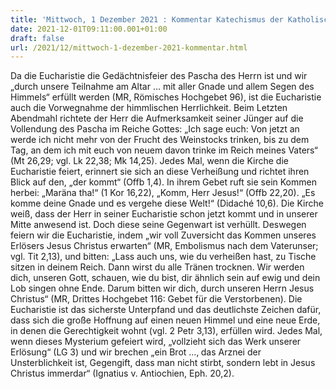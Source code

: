 ```yaml
---
title: 'Mittwoch, 1 Dezember 2021 : Kommentar Katechismus der Katholischen Kirche'
date: 2021-12-01T09:11:00.001+01:00
draft: false
url: /2021/12/mittwoch-1-dezember-2021-kommentar.html
---
```


Da die Eucharistie die Gedächtnisfeier des Pascha des Herrn ist und wir „durch unsere Teilnahme am Altar … mit aller Gnade und allem Segen des Himmels“ erfüllt werden (MR, Römisches Hochgebet 96), ist die Eucharistie auch die Vorwegnahme der himmlischen Herrlichkeit. Beim Letzten Abendmahl richtete der Herr die Aufmerksamkeit seiner Jünger auf die Vollendung des Pascha im Reiche Gottes: „Ich sage euch: Von jetzt an werde ich nicht mehr von der Frucht des Weinstocks trinken, bis zu dem Tag, an dem ich mit euch von neuem davon trinke im Reich meines Vaters“ (Mt 26,29; vgl. Lk 22,38; Mk 14,25). Jedes Mal, wenn die Kirche die Eucharistie feiert, erinnert sie sich an diese Verheißung und richtet ihren Blick auf den, „der kommt“ (Offb 1,4). In ihrem Gebet ruft sie sein Kommen herbei: „Maräna tha!“ (1 Kor 16,22), „Komm, Herr Jesus!“ (Offb 22,20). „Es komme deine Gnade und es vergehe diese Welt!“ (Didaché 10,6). Die Kirche weiß, dass der Herr in seiner Eucharistie schon jetzt kommt und in unserer Mitte anwesend ist. Doch diese seine Gegenwart ist verhüllt. Deswegen feiern wir die Eucharistie, indem „wir voll Zuversicht das Kommen unseres Erlösers Jesus Christus erwarten“ (MR, Embolismus nach dem Vaterunser; vgl. Tit 2,13), und bitten: „Lass auch uns, wie du verheißen hast, zu Tische sitzen in deinem Reich. Dann wirst du alle Tränen trocknen. Wir werden dich, unseren Gott, schauen, wie du bist, dir ähnlich sein auf ewig und dein Lob singen ohne Ende. Darum bitten wir dich, durch unseren Herrn Jesus Christus“ (MR, Drittes Hochgebet 116: Gebet für die Verstorbenen). Die Eucharistie ist das sicherste Unterpfand und das deutlichste Zeichen dafür, dass sich die große Hoffnung auf einen neuen Himmel und eine neue Erde, in denen die Gerechtigkeit wohnt (vgl. 2 Petr 3,13), erfüllen wird. Jedes Mal, wenn dieses Mysterium gefeiert wird, „vollzieht sich das Werk unserer Erlösung“ (LG 3) und wir brechen „ein Brot …‚ das Arznei der Unsterblichkeit ist, Gegengift, dass man nicht stirbt, sondern lebt in Jesus Christus immerdar“ (Ignatius v. Antiochien, Eph. 20,2).